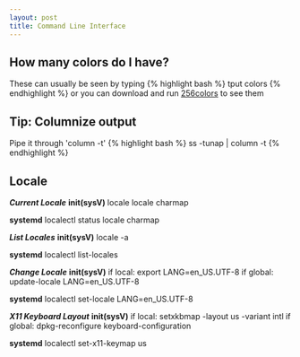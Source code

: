 ```yaml
---
layout: post
title: Command Line Interface
---
```


How many colors do I have?
------------------------
These can usually be seen by typing
{% highlight bash %}
tput colors
{% endhighlight %}
or you can download and run <a href="/data/256colors">256colors</a> to see them

Tip: Columnize output
--------------------
Pipe it through 'column -t'
{% highlight bash %}
ss -tunap | column -t
{% endhighlight %}

Locale
------
***Current Locale***
**init(sysV)**
locale
locale charmap

**systemd**
localectl status
locale charmap

***List Locales***
**init(sysV)**
locale -a

**systemd**
localectl list-locales

***Change Locale***
**init(sysV)**
if local: export LANG=en_US.UTF-8
if global: update-locale LANG=en_US.UTF-8

**systemd**
localectl set-locale LANG=en_US.UTF-8

***X11 Keyboard Layout***
**init(sysV)**
if local: setxkbmap -layout us -variant intl
if global: dpkg-reconfigure keyboard-configuration

**systemd**
localectl set-x11-keymap us
